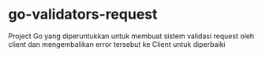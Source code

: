 # go-validators-request
Project Go yang diperuntukkan untuk membuat sistem validasi request oleh client dan mengembalikan error tersebut ke Client untuk diperbaiki
